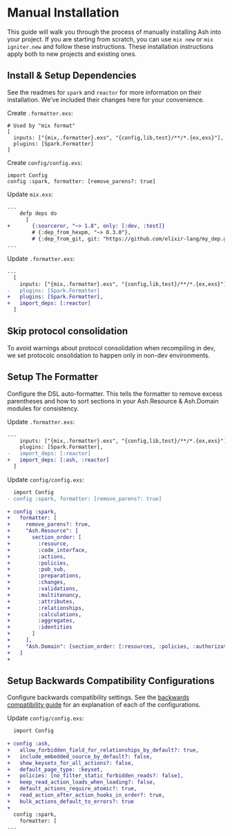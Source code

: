 
# Manual Installation
This guide will walk you through the process of manually installing Ash into your project.
If you are starting from scratch, you can use `mix new` or `mix igniter.new` and follow these instructions.
These installation instructions apply both to new projects and existing ones.

## Install & Setup Dependencies
See the readmes for `spark` and `reactor` for more information on their installation.
We've included their changes here for your convenience.

Create `.formatter.exs`:
```
# Used by "mix format"
[
  inputs: ["{mix,.formatter}.exs", "{config,lib,test}/**/*.{ex,exs}"],
  plugins: [Spark.Formatter]
]

```

Create `config/config.exs`:
```
import Config
config :spark, formatter: [remove_parens?: true]

```

Update `mix.exs`:
```diff
...
    defp deps do
      [
+       {:sourceror, "~> 1.8", only: [:dev, :test]}
        # {:dep_from_hexpm, "~> 0.3.0"},
        # {:dep_from_git, git: "https://github.com/elixir-lang/my_dep.git", tag: "0.1.0"}
...
```

Update `.formatter.exs`:
```diff
...
  [
    inputs: ["{mix,.formatter}.exs", "{config,lib,test}/**/*.{ex,exs}"],
-   plugins: [Spark.Formatter]
+   plugins: [Spark.Formatter],
+   import_deps: [:reactor]
  ]
```

## Skip protocol consolidation
To avoid warnings about protocol consolidation when recompiling in dev, we
set protocolc onsolidation to happen only in non-dev environments.

## Setup The Formatter
Configure the DSL auto-formatter. This tells the formatter to remove excess parentheses
and how to sort sections in your Ash.Resource & Ash.Domain modules for consistency.

Update `.formatter.exs`:
```diff
...
    inputs: ["{mix,.formatter}.exs", "{config,lib,test}/**/*.{ex,exs}"],
    plugins: [Spark.Formatter],
-   import_deps: [:reactor]
+   import_deps: [:ash, :reactor]
  ]
```

Update `config/config.exs`:
```diff
  import Config
- config :spark, formatter: [remove_parens?: true]
  
+ config :spark,
+   formatter: [
+     remove_parens?: true,
+     "Ash.Resource": [
+       section_order: [
+         :resource,
+         :code_interface,
+         :actions,
+         :policies,
+         :pub_sub,
+         :preparations,
+         :changes,
+         :validations,
+         :multitenancy,
+         :attributes,
+         :relationships,
+         :calculations,
+         :aggregates,
+         :identities
+       ]
+     ],
+     "Ash.Domain": [section_order: [:resources, :policies, :authorization, :domain, :execution]]
+   ]
+
```

## Setup Backwards Compatibility Configurations
Configure backwards compatibility settings. See the [backwards compatibility guide](https://hexdocs.pm/ash/backwards-compatibility-config.html)
for an explanation of each of the configurations.

Update `config/config.exs`:
```diff
  import Config
  
+ config :ash,
+   allow_forbidden_field_for_relationships_by_default?: true,
+   include_embedded_source_by_default?: false,
+   show_keysets_for_all_actions?: false,
+   default_page_type: :keyset,
+   policies: [no_filter_static_forbidden_reads?: false],
+   keep_read_action_loads_when_loading?: false,
+   default_actions_require_atomic?: true,
+   read_action_after_action_hooks_in_order?: true,
+   bulk_actions_default_to_errors?: true
+ 
  config :spark,
    formatter: [
...
```
